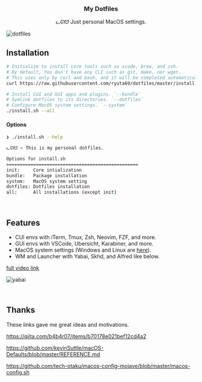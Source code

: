 <br />

<h3 align="center">My Dotfiles</h3>
<p align="center">ᓚᘏᗢ Just personal MacOS settings.</p>

<img alt="dotfiles" src="https://user-images.githubusercontent.com/41639488/86676863-03a2f680-c036-11ea-9b62-b0f94d506e4b.png">

<br />

## Installation

```bash
# Initialize to install core tools such as xcode, brew, and zsh.
# By default, You don't have any CLI such as git, make, nor wget.
# This uses only by curl and bash, and it will be completed automatically.
curl https://raw.githubusercontent.com/ryuta69/dotfiles/master/install.sh | /bin/bash -s -- --init

# Install CUI and GUI apps and plugins. `--bundle`
# Symlink dotfiles to its directories. `--dotfiles`
# Configure MacOS system settings. `--system`
./install.sh --all
```

#### Options

```bash
❯ ./install.sh --help

ᓚᘏᗢ < This is my personal dotfiles.

Options for install.sh
=================================================
init:     Core intialization
bundle:   Package installation
system:   MacOS system setting
dotfiles: Dotfiles installation
all:      All installations (except init)
```

<br />

## Features

- CUI envs with iTerm, Tmux, Zsh, Neovim, FZF, and more.
- GUI envs with VSCode, Ubersicht, Karabiner, and more.
- MacOS system settings (Windows and Linux are [here](https://github.com/ryuta69/dotfiles/tree/master/system/.windows_and_linux)).
- WM and Launcher with Yabai, Skhd, and Alfred like below.

[full video link](https://youtu.be/Gv_rnu-dDOs)

![yabai](https://user-images.githubusercontent.com/41639488/86599039-09b6ba00-bfd9-11ea-9c31-6a78648deb3b.gif)

<br />

## Thanks
These links gave me great ideas and motivations.

https://qiita.com/b4b4r07/items/b70178e021bef12cd4a2

https://github.com/kevinSuttle/macOS-Defaults/blob/master/REFERENCE.md

https://github.com/tech-otaku/macos-config-mojave/blob/master/macos-config.sh
